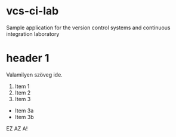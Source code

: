 # vcs-ci-lab
Sample application for the version control systems and continuous integration laboratory

<h1>
	header 1
</h1>
<p>
	Valamilyen szöveg ide.
</p>

1. Item 1
2. Item 2
3. Item 3
 * Item 3a
 * Item 3b

<p>EZ AZ A!</p>